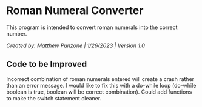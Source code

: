 # Roman Numeral Converter
This program is intended to convert roman numerals into the correct number.

*Created by: Matthew Punzone | 1/26/2023 | Version 1.0*

## Code to be Improved
Incorrect combination of roman numerals entered will create a crash rather than an error message. I would like to fix this with a do-while loop
  (do-while boolean is true, boolean will be correct combination).
Could add functions to make the switch statement cleaner.

